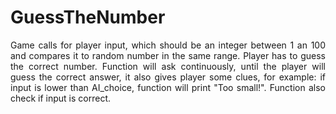 # GuessTheNumber

 <p style="text-align: justify"> Game calls for player input, which should be an integer between 1 an 100 and compares it to random number
 in the same range. Player has to guess the correct number. Function will ask continuously, until the player will
 guess the correct answer, it also gives player some clues, for example: if input is lower than AI_choice,
 function will print "Too small!". Function also check if input is correct.</p>